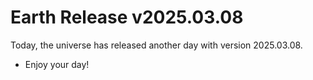 # Earth Release v2025.03.08
Today, the universe has released another day with version 2025.03.08.
- Enjoy your day!
